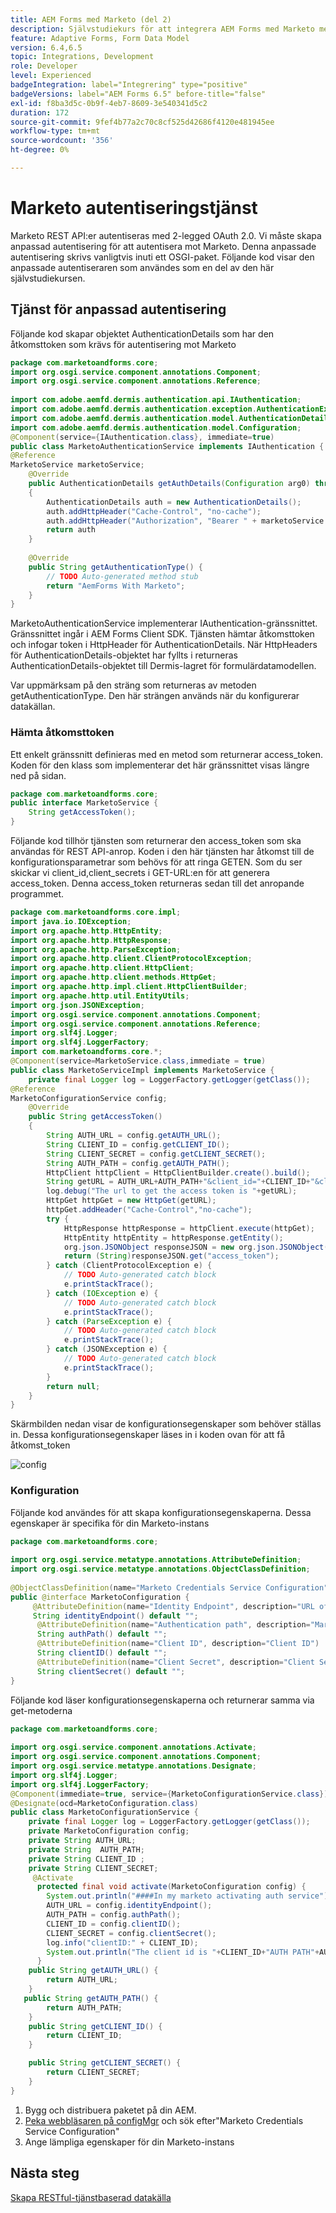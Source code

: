 ```yaml
---
title: AEM Forms med Marketo (del 2)
description: Självstudiekurs för att integrera AEM Forms med Marketo med AEM Forms Form Data Model.
feature: Adaptive Forms, Form Data Model
version: 6.4,6.5
topic: Integrations, Development
role: Developer
level: Experienced
badgeIntegration: label="Integrering" type="positive"
badgeVersions: label="AEM Forms 6.5" before-title="false"
exl-id: f8ba3d5c-0b9f-4eb7-8609-3e540341d5c2
duration: 172
source-git-commit: 9fef4b77a2c70c8cf525d42686f4120e481945ee
workflow-type: tm+mt
source-wordcount: '356'
ht-degree: 0%

---
```


# Marketo autentiseringstjänst

Marketo REST API:er autentiseras med 2-legged OAuth 2.0. Vi måste skapa anpassad autentisering för att autentisera mot Marketo. Denna anpassade autentisering skrivs vanligtvis inuti ett OSGI-paket. Följande kod visar den anpassade autentiseraren som användes som en del av den här självstudiekursen.

## Tjänst för anpassad autentisering

Följande kod skapar objektet AuthenticationDetails som har den åtkomsttoken som krävs för autentisering mot Marketo

```java
package com.marketoandforms.core;
import org.osgi.service.component.annotations.Component;
import org.osgi.service.component.annotations.Reference;
 
import com.adobe.aemfd.dermis.authentication.api.IAuthentication;
import com.adobe.aemfd.dermis.authentication.exception.AuthenticationException;
import com.adobe.aemfd.dermis.authentication.model.AuthenticationDetails;
import com.adobe.aemfd.dermis.authentication.model.Configuration;
@Component(service={IAuthentication.class}, immediate=true)
public class MarketoAuthenticationService implements IAuthentication {
@Reference
MarketoService marketoService;
    @Override
    public AuthenticationDetails getAuthDetails(Configuration arg0) throws AuthenticationException
    {
        AuthenticationDetails auth = new AuthenticationDetails();
        auth.addHttpHeader("Cache-Control", "no-cache");
        auth.addHttpHeader("Authorization", "Bearer " + marketoService.getAccessToken());
        return auth
    }
 
    @Override
    public String getAuthenticationType() {
        // TODO Auto-generated method stub
        return "AemForms With Marketo";
    }
}
```

MarketoAuthenticationService implementerar IAuthentication-gränssnittet. Gränssnittet ingår i AEM Forms Client SDK. Tjänsten hämtar åtkomsttoken och infogar token i HttpHeader för AuthenticationDetails. När HttpHeaders för AuthenticationDetails-objektet har fyllts i returneras AuthenticationDetails-objektet till Dermis-lagret för formulärdatamodellen.

Var uppmärksam på den sträng som returneras av metoden getAuthenticationType. Den här strängen används när du konfigurerar datakällan.

### Hämta åtkomsttoken

Ett enkelt gränssnitt definieras med en metod som returnerar access_token. Koden för den klass som implementerar det här gränssnittet visas längre ned på sidan.

```java
package com.marketoandforms.core;
public interface MarketoService {
    String getAccessToken();
}
```

Följande kod tillhör tjänsten som returnerar den access_token som ska användas för REST API-anrop. Koden i den här tjänsten har åtkomst till de konfigurationsparametrar som behövs för att ringa GETEN. Som du ser skickar vi client_id,client_secrets i GET-URL:en för att generera access_token. Denna access_token returneras sedan till det anropande programmet.

```java
package com.marketoandforms.core.impl;
import java.io.IOException;
import org.apache.http.HttpEntity;
import org.apache.http.HttpResponse;
import org.apache.http.ParseException;
import org.apache.http.client.ClientProtocolException;
import org.apache.http.client.HttpClient;
import org.apache.http.client.methods.HttpGet;
import org.apache.http.impl.client.HttpClientBuilder;
import org.apache.http.util.EntityUtils;
import org.json.JSONException;
import org.osgi.service.component.annotations.Component;
import org.osgi.service.component.annotations.Reference;
import org.slf4j.Logger;
import org.slf4j.LoggerFactory;
import com.marketoandforms.core.*; 
@Component(service=MarketoService.class,immediate = true)
public class MarketoServiceImpl implements MarketoService {
    private final Logger log = LoggerFactory.getLogger(getClass());
@Reference
MarketoConfigurationService config;
    @Override
    public String getAccessToken()
    {
        String AUTH_URL = config.getAUTH_URL();
        String CLIENT_ID = config.getCLIENT_ID();
        String CLIENT_SECRET = config.getCLIENT_SECRET();
        String AUTH_PATH = config.getAUTH_PATH();
        HttpClient httpClient = HttpClientBuilder.create().build();
        String getURL = AUTH_URL+AUTH_PATH+"&client_id="+CLIENT_ID+"&client_secret="+CLIENT_SECRET;
        log.debug("The url to get the access token is "+getURL);
        HttpGet httpGet = new HttpGet(getURL);
        httpGet.addHeader("Cache-Control","no-cache");
        try {
            HttpResponse httpResponse = httpClient.execute(httpGet);
            HttpEntity httpEntity = httpResponse.getEntity();
            org.json.JSONObject responseJSON = new org.json.JSONObject(EntityUtils.toString(httpEntity))
            return (String)responseJSON.get("access_token");
        } catch (ClientProtocolException e) {
            // TODO Auto-generated catch block
            e.printStackTrace();
        } catch (IOException e) {
            // TODO Auto-generated catch block
            e.printStackTrace();
        } catch (ParseException e) {
            // TODO Auto-generated catch block
            e.printStackTrace();
        } catch (JSONException e) {
            // TODO Auto-generated catch block
            e.printStackTrace();
        }
        return null;
    }
}
```

Skärmbilden nedan visar de konfigurationsegenskaper som behöver ställas in. Dessa konfigurationsegenskaper läses in i koden ovan för att få åtkomst_token

![config](assets/configuration-settings.png)

### Konfiguration

Följande kod användes för att skapa konfigurationsegenskaperna. Dessa egenskaper är specifika för din Marketo-instans

```java
package com.marketoandforms.core;
 
import org.osgi.service.metatype.annotations.AttributeDefinition;
import org.osgi.service.metatype.annotations.ObjectClassDefinition;
 
@ObjectClassDefinition(name="Marketo Credentials Service Configuration", description = "Connect Form With Marketo")
public @interface MarketoConfiguration {
     @AttributeDefinition(name="Identity Endpoint", description="URL of Marketo Identity Endpoint")
     String identityEndpoint() default "";
      @AttributeDefinition(name="Authentication path", description="Marketo authentication path")
      String authPath() default "";
      @AttributeDefinition(name="Client ID", description="Client ID")
      String clientID() default "";
      @AttributeDefinition(name="Client Secret", description="Client Secret")
      String clientSecret() default "";
}
```

Följande kod läser konfigurationsegenskaperna och returnerar samma via get-metoderna

```java
package com.marketoandforms.core;
 
import org.osgi.service.component.annotations.Activate;
import org.osgi.service.component.annotations.Component;
import org.osgi.service.metatype.annotations.Designate;
import org.slf4j.Logger;
import org.slf4j.LoggerFactory;
@Component(immediate=true, service={MarketoConfigurationService.class})
@Designate(ocd=MarketoConfiguration.class)
public class MarketoConfigurationService {
    private final Logger log = LoggerFactory.getLogger(getClass());
    private MarketoConfiguration config;
    private String AUTH_URL;
    private String  AUTH_PATH;
    private String CLIENT_ID ;
    private String CLIENT_SECRET;
     @Activate
      protected final void activate(MarketoConfiguration config) {
        System.out.println("####In my marketo activating auth service");
        AUTH_URL = config.identityEndpoint();
        AUTH_PATH = config.authPath();
        CLIENT_ID = config.clientID();
        CLIENT_SECRET = config.clientSecret();
        log.info("clientID:" + CLIENT_ID);
        System.out.println("The client id is "+CLIENT_ID+"AUTH PATH"+AUTH_PATH);
      }
    public String getAUTH_URL() {
        return AUTH_URL;
    }
   public String getAUTH_PATH() {
        return AUTH_PATH;
    }
    public String getCLIENT_ID() {
        return CLIENT_ID;
    }

    public String getCLIENT_SECRET() {
        return CLIENT_SECRET;
    }
}
```

1. Bygg och distribuera paketet på din AEM.
1. [Peka webbläsaren på configMgr](http://localhost:4502/system/console/configMgr) och sök efter&quot;Marketo Credentials Service Configuration&quot;
1. Ange lämpliga egenskaper för din Marketo-instans

## Nästa steg

[Skapa RESTful-tjänstbaserad datakälla](./part3.md)
